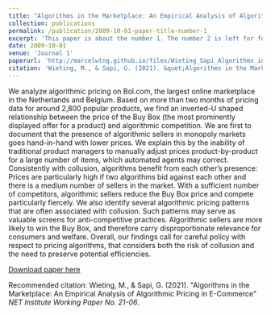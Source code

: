```yaml
---
title: "Algorithms in the Marketplace: An Empirical Analysis of Algorithmic Pricing in E-Commerce"
collection: publications
permalink: /publication/2009-10-01-paper-title-number-1
excerpt: 'This paper is about the number 1. The number 2 is left for future work.'
date: 2009-10-01
venue: 'Journal 1'
paperurl: 'http://marcelwtng.github.io/files/Wieting_Sapi_Algorithms_in_the_marketplace.pdf'
citation: 'Wieting, M., & Sapi, G. (2021). &quot;Algorithms in the Marketplace: An Empirical Analysis of Algorithmic Pricing in E-Commerce&quot; <i>NET Institute Working Paper No. 21-06</i>. 1(1).'
---
```

We analyze algorithmic pricing on Bol.com, the largest online marketplace in the Netherlands and Belgium. Based on more than two months of pricing data for around 2,800 popular products, we find an inverted-U shaped relationship between the price of the Buy Box (the most prominently displayed offer for a product) and algorithmic competition. We are first to document that the presence of algorithmic sellers in monopoly markets goes hand-in-hand with lower prices. We explain this by the inability of traditional product managers to manually adjust prices product-by-product for a large number of items, which automated agents may correct. Consistently with collusion, algorithms benefit from each other’s presence: Prices are particularly high if two algorithms bid against each other and there is a medium number of sellers in the market. With a sufficient number of competitors, algorithmic sellers reduce the Buy Box price and compete particularly fiercely. We also identify several algorithmic pricing patterns that are often associated with collusion. Such patterns may serve as valuable screens for anti-competitive practices. Algorithmic sellers are more likely to win the Buy Box, and therefore carry disproportionate relevance for consumers and welfare. Overall, our findings call for careful policy with respect to pricing algorithms, that considers both the risk of collusion and the need to preserve potential efficiencies.

[Download paper here](http://marcelwtng.github.io/files/Wieting_Sapi_Algorithms_in_the_marketplace.pdf)

Recommended citation: Wieting, M., & Sapi, G. (2021). "Algorithms in the Marketplace: An Empirical Analysis of Algorithmic Pricing in E-Commerce" <i>NET Institute Working Paper No. 21-06</i>. 
